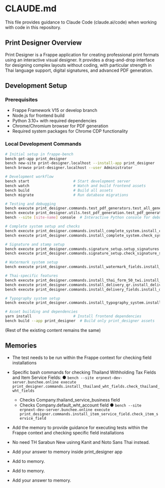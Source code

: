 # CLAUDE.md

This file provides guidance to Claude Code (claude.ai/code) when working with code in this repository.

## Print Designer Overview

Print Designer is a Frappe application for creating professional print formats using an interactive visual designer. It provides a drag-and-drop interface for designing complex layouts without coding, with particular strength in Thai language support, digital signatures, and advanced PDF generation.

## Development Setup

### Prerequisites
- Frappe Framework V15 or develop branch
- Node.js for frontend build
- Python 3.10+ with required dependencies
- Chrome/Chromium browser for PDF generation
- Required system packages for Chrome CDP functionality

### Local Development Commands
```bash
# Initial setup in frappe-bench
bench get-app print_designer
bench new-site print-designer.localhost --install-app print_designer
bench browse print-designer.localhost --user Administrator

# Development workflow
bench start                    # Start development server
bench watch                    # Watch and build frontend assets
bench build                    # Build all assets
bench migrate                  # Run database migrations

# Testing and debugging
bench execute print_designer.commands.test_pdf_generators.test_all_generators
bench execute print_designer.utils.test_pdf_generation.test_pdf_generation
bench --site [site-name] console  # Interactive Python console for debugging

# Complete system setup and checks
bench execute print_designer.commands.install_complete_system.install_complete_system
bench execute print_designer.commands.install_complete_system.check_system_status

# Signature and stamp setup
bench execute print_designer.commands.signature_setup.setup_signatures
bench execute print_designer.commands.signature_setup.check_signature_status

# Watermark system setup
bench execute print_designer.commands.install_watermark_fields.install_watermark_fields

# Thai-specific features
bench execute print_designer.commands.install_thai_form_50_twi.install_thai_form_50_twi
bench execute print_designer.commands.install_delivery_qr.install_delivery_qr
bench execute print_designer.commands.install_delivery_fields.install_delivery_note_fields

# Typography system setup
bench execute print_designer.commands.install_typography_system.install_typography_system

# Asset building and dependencies
yarn install                   # Install frontend dependencies
bench build --app print_designer  # Build only print_designer assets
```

(Rest of the existing content remains the same)

## Memories
- The test needs to be run within the Frappe context for checking field installations
- Specific bash commands for checking Thailand Withholding Tax Fields and Item Service Fields:
  ● `bench --site erpnext-dev-server.bunchee.online execute print_designer.commands.install_thailand_wht_fields.check_thailand_wht_fields`
    - Checks Company.thailand_service_business field
    - Checks Company.default_wht_account field
  ● `bench --site erpnext-dev-server.bunchee.online execute print_designer.commands.install_item_service_field.check_item_service_field`
- Add the memory to provide guidance for executing tests within the Frappe context and checking specific field installations

- No need TH Sarabun New usinng Kanit and Noto Sans Thai instead.
- Add your answer to memory inside print_designer app
- Add to memory.
- Add to memory.
- Add your answer to memory.